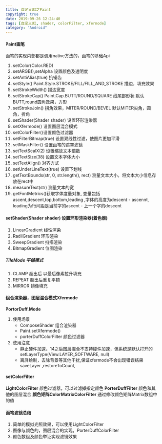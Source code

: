 ```yaml
---
title: 自定义UI之Paint
copyright: true
date: 2019-09-26 12:24:40
tags: [自定义UI, shader, colorFilter, xfermode]
category: "Android"
---
```

#### Paint画笔
画笔的实现内部都是调用native方法的，画笔的基础Api
1. setColor(Color.RED)
2. setARGB(),setAlpha  设置颜色及透明度
3. setAntiAlias(true) 抗锯齿
4. setStyle() Paint.Style.STROKE/FILL/FILL_AND_STROKE  描边，填充效果
5. setStrokeWidth() 描边宽度
6. setStrokeCap() Paint.Cap.BUTT/ROUND/SQUARE  线尾部形状 默认BUTT,round圆角效果，方形
7. setStrokeJoin() 拐角效果，MITER/ROUND/BEVEL 默认MITER尖角，圆角，折角
8. setShader(Shader shader) 设置环形渲染器
9. setXfermode() 设置图层混合模式
10. setColorFilter()设置颜色过滤器
11. setFilterBitmap(true) 设置双线性过滤，使图片更加平滑
12. setMaskFilter() 设置画笔的遮罩滤镜
13. setTextScalX(2) 设置缩放文本倍数
14. setTextSize(38) 设置文本字体大小
15. setTextAlign() 对齐方式
16. setUnderLineText(true) 设置下划线
17. getTextBounds(str, 0, str.length(), rect) 测量文本大小，将文本大小信息存放在rect中
18. measureText(str) 测量文本的宽
19. getFontMetrics()获取字体度量对象, 变量包括ascent,descent,top,bottom,leading ,字体的高度为descent - ascennt, leading为行间距是当前字的ascent - 上一个字的descent

#### setShader(Shader shader) 设置环形渲染器(着色器)
1. LinearGradient 线性渲染
2. RadilGradient 环形渲染
3. SweepGradient 扫描渲染
4. BitmapGradient 位图渲染

##### TileMode 平铺模式
1. CLAMP 超出后 以最后像素拉升填充  
2. REPEAT 超出后重复平铺
3. MIRROR 镜像填充

#### 组合渲染器，图层混合模式Xfermode   
**PortorDuff.Mode**
1. 使用场景
    * ComposeShader 组合渲染器
    * Paint.setXfermode()
    * porterDuffColorFilter 颜色过滤器
2. 使用注意
    * 静止硬件加速，14之后图层混合不支持硬件加速，但系统是默认打开的setLayerType(View.LAYER_SOFTWARE, null)
    *  离屏绘制，去除背景等其他干扰,保证xfermode不会出现错误结果saveLayer  ,restoreToCount,
#### setColorFilter
**LightColorFilter**
颜色过滤器，可以过滤掉指定颜色
**PorterDuffFilter**
颜色和其他的图层混合
**颜色矩阵ColorMatrixColorFilter**
通过修改颜色矩阵Matrix数组中的值

#### 画笔滤镜总结
1. 简单的模拟光照效果，可以使用LightColorFilter
2. 图像与颜色的，图层混合的实现，PorterDuffColorFilter
3. 颜色数组及颜色举证实现滤镜效果



